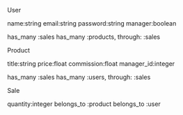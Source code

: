 User

  name:string
  email:string
  password:string
  manager:boolean

  has_many :sales
  has_many :products, through: :sales

Product

  title:string
  price:float
  commission:float
  manager_id:integer

  has_many :sales
  has_many :users, through: :sales

Sale

  quantity:integer
  belongs_to :product
  belongs_to :user
